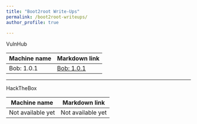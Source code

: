 ```yaml
---
title: "Boot2root Write-Ups"
permalink: /boot2root-writeups/
author_profile: true

---
```


VulnHub

| Machine name | Markdown link |
| --- | --- |
| Bob: 1.0.1 | [Bob: 1.0.1](https://github.com/fareedfauzi/VulnHub-Writeups/blob/master/Bob1.0.1/Bob%201.0.1.md) |

---

HackTheBox

| Machine name | Markdown link |
| --- | --- |
| Not available yet | Not available yet |
